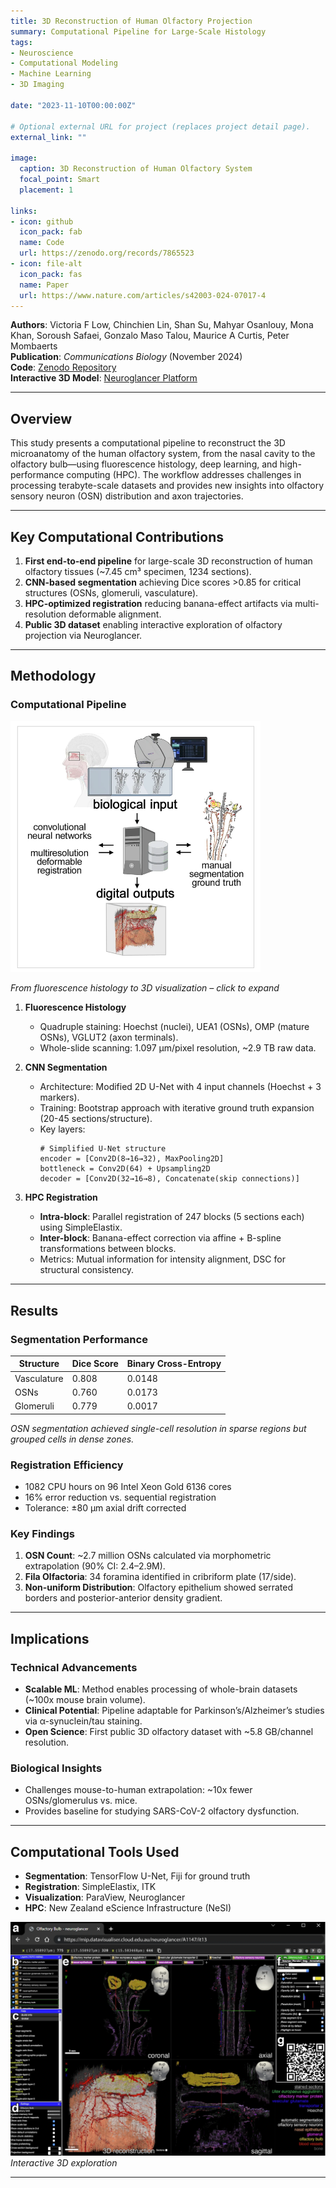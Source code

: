 ```yaml
---
title: 3D Reconstruction of Human Olfactory Projection
summary: Computational Pipeline for Large-Scale Histology
tags:
- Neuroscience
- Computational Modeling
- Machine Learning
- 3D Imaging

date: "2023-11-10T00:00:00Z"

# Optional external URL for project (replaces project detail page).
external_link: ""

image:
  caption: 3D Reconstruction of Human Olfactory System
  focal_point: Smart
  placement: 1

links:
- icon: github
  icon_pack: fab
  name: Code
  url: https://zenodo.org/records/7865523
- icon: file-alt
  icon_pack: fas
  name: Paper
  url: https://www.nature.com/articles/s42003-024-07017-4
---
```

**Authors**: Victoria F Low, Chinchien Lin, Shan Su, Mahyar Osanlouy, Mona Khan, Soroush Safaei, Gonzalo Maso Talou, Maurice A Curtis, Peter Mombaerts  
**Publication**: *Communications Biology* (November 2024)   
**Code**: [Zenodo Repository](https://zenodo.org/records/7865523)   
**Interactive 3D Model**: [Neuroglancer Platform](https://www.nature.com/articles/s42003-024-07017-4)

---

## Overview
This study presents a computational pipeline to reconstruct the 3D microanatomy of the human olfactory system, from the
nasal cavity to the olfactory bulb—using fluorescence histology, deep learning, and high-performance computing (HPC).
The workflow addresses challenges in processing terabyte-scale datasets and provides new insights into olfactory sensory
neuron (OSN) distribution and axon trajectories.

---

## Key Computational Contributions
1. **First end-to-end pipeline** for large-scale 3D reconstruction of human olfactory tissues (~7.45 cm³ specimen, 1234
sections).
2. **CNN-based segmentation** achieving Dice scores >0.85 for critical structures (OSNs, glomeruli, vasculature).
3. **HPC-optimized registration** reducing banana-effect artifacts via multi-resolution deformable alignment.
4. **Public 3D dataset** enabling interactive exploration of olfactory projection via Neuroglancer.

---

## Methodology

### Computational Pipeline
<img src="2025-04-13_22-28.png" alt="Receptive fields" width="400">

*From fluorescence histology to 3D visualization – click to expand*

1. **Fluorescence Histology**
   - Quadruple staining: Hoechst (nuclei), UEA1 (OSNs), OMP (mature OSNs), VGLUT2 (axon terminals).
   - Whole-slide scanning: 1.097 µm/pixel resolution, ~2.9 TB raw data.

2. **CNN Segmentation**
   - Architecture: Modified 2D U-Net with 4 input channels (Hoechst + 3 markers).
   - Training: Bootstrap approach with iterative ground truth expansion (20-45 sections/structure).
   - Key layers:
     ```
     # Simplified U-Net structure
     encoder = [Conv2D(8→16→32), MaxPooling2D]
     bottleneck = Conv2D(64) + Upsampling2D
     decoder = [Conv2D(32→16→8), Concatenate(skip connections)]
     ```

3. **HPC Registration**
   - **Intra-block**: Parallel registration of 247 blocks (5 sections each) using SimpleElastix.
   - **Inter-block**: Banana-effect correction via affine + B-spline transformations between blocks.
   - Metrics: Mutual information for intensity alignment, DSC for structural consistency.

---

## Results

### Segmentation Performance
| Structure      | Dice Score | Binary Cross-Entropy |
|----------------|------------|----------------------|
| Vasculature    | 0.808      | 0.0148               |
| OSNs           | 0.760      | 0.0173               |
| Glomeruli      | 0.779      | 0.0017               |

*OSN segmentation achieved single-cell resolution in sparse regions but grouped cells in dense zones.*

### Registration Efficiency
- 1082 CPU hours on 96 Intel Xeon Gold 6136 cores
- 16% error reduction vs. sequential registration
- Tolerance: ±80 µm axial drift corrected

### Key Findings
1. **OSN Count**: ~2.7 million OSNs calculated via morphometric extrapolation (90% CI: 2.4–2.9M).
2. **Fila Olfactoria**: 34 foramina identified in cribriform plate (17/side).
3. **Non-uniform Distribution**: Olfactory epithelium showed serrated borders and posterior-anterior density gradient.

---

## Implications

### Technical Advancements
- **Scalable ML**: Method enables processing of whole-brain datasets (~100x mouse brain volume).
- **Clinical Potential**: Pipeline adaptable for Parkinson’s/Alzheimer’s studies via α-synuclein/tau staining.
- **Open Science**: First public 3D olfactory dataset with ~5.8 GB/channel resolution.

### Biological Insights
- Challenges mouse-to-human extrapolation: ~10x fewer OSNs/glomerulus vs. mice.
- Provides baseline for studying SARS-CoV-2 olfactory dysfunction.

---

## Computational Tools Used
- **Segmentation**: TensorFlow U-Net, Fiji for ground truth
- **Registration**: SimpleElastix, ITK
- **Visualization**: ParaView, Neuroglancer
- **HPC**: New Zealand eScience Infrastructure (NeSI)

![Neuroglancer screenshot placeholder](2025-04-13_22-30.png)
*Interactive 3D exploration*

---
